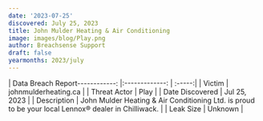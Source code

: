 ```yaml
---
date: '2023-07-25'
discovered: July 25, 2023
title: John Mulder Heating & Air Conditioning
image: images/blog/Play.png
author: Breachsense Support
draft: false
yearmonths: 2023/july
---
```


| Data Breach Report------------:     |:-------------:    | :-----:|
| Victim      | johnmulderheating.ca      | 
| Threat Actor      | Play      | 
| Date Discovered      | Jul 25, 2023      | 
| Description      | John Mulder Heating & Air Conditioning Ltd. is proud to be your local Lennox® dealer in Chilliwack.      | 
| Leak Size      | Unknown      | 


